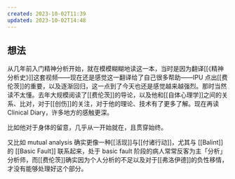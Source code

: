 ```yaml
---
created: 2023-10-02T11:39
updated: 2023-10-02T14:48
---
```

## 想法

从几年前入门精神分析开始，就在模模糊糊地读这一本，当时是因为翻译[[《精神分析史》]]这套视频——现在还是感觉这一翻译给了自己很多帮助——IPU 点出[[费伦茨]]的重要，以及逐渐回归，这一点到了今天也还是感觉越来越强烈。那时当然读不太懂。去年大规模阅读了[[费伦茨]]的导论，以及他和[[自体心理学]]之间的关系、比对，对于[[创伤]]的关注，对于他的理论、技术有了更多了解。现在再读 Clinical Diary，许多地方的感触更深。

比如他对于身体的留意，几乎从一开始就在，且贯穿始终。

又比如 mutual analysis 确实更像一种[[活现]]与[[付诸行动]]，尤其与 [[Balint]] 的 [[Basic Fault]] 联系起来，处于 basic fault 阶段的病人常常反客为主「分析」分析师，而[[费伦茨]]确实因为个人分析的不足以及对于[[弗洛伊德]]的负性移情，才没有能够处理好这个部分。